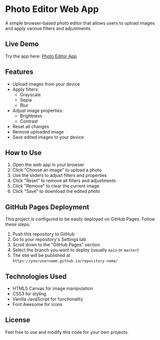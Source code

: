 # Photo Editor Web App

A simple browser-based photo editor that allows users to upload images and apply various filters and adjustments.

## Live Demo

Try the app here: [Photo Editor App](https://nihal27055.github.io/photo--app/)

## Features

- Upload images from your device
- Apply filters:
  - Grayscale
  - Sepia
  - Blur
- Adjust image properties:
  - Brightness
  - Contrast
- Reset all changes
- Remove uploaded image
- Save edited images to your device

## How to Use

1. Open the web app in your browser
2. Click "Choose an image" to upload a photo
3. Use the sliders to adjust filters and properties
4. Click "Reset" to remove all filters and adjustments
5. Click "Remove" to clear the current image
6. Click "Save" to download the edited photo

## GitHub Pages Deployment

This project is configured to be easily deployed on GitHub Pages. Follow these steps:

1. Push this repository to GitHub
2. Go to your repository's Settings tab
3. Scroll down to the "GitHub Pages" section
4. Select the branch you want to deploy (usually `main` or `master`)
5. The site will be published at `https://yourusername.github.io/repository-name/`

## Technologies Used

- HTML5 Canvas for image manipulation
- CSS3 for styling
- Vanilla JavaScript for functionality
- Font Awesome for icons

## License

Feel free to use and modify this code for your own projects. 